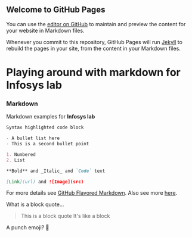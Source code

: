 ## Welcome to GitHub Pages

You can use the [editor on GitHub](https://github.com/jyou338/jyou338.github.io/edit/master/README.md) to maintain and preview the content for your website in Markdown files.

Whenever you commit to this repository, GitHub Pages will run [Jekyll](https://jekyllrb.com/) to rebuild the pages in your site, from the content in your Markdown files.

# Playing around with markdown for Infosys lab
### Markdown

Markdown examples for **Infosys lab**
```markdown
Syntax highlighted code block

- A bullet list here
- This is a second bullet point

1. Numbered
2. List

**Bold** and _Italic_ and `Code` text

[Link](url) and ![Image](src)
```

For more details see [GitHub Flavored Markdown](https://guides.github.com/features/mastering-markdown/).
Also see more [here](https://help.github.com/articles/basic-writing-and-formatting-syntax/).


What is a block quote...
> This is a block quote
> It's like a block

A punch emoji? :punch:
